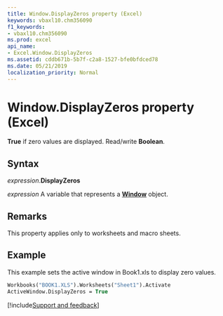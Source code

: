 ```yaml
---
title: Window.DisplayZeros property (Excel)
keywords: vbaxl10.chm356090
f1_keywords:
- vbaxl10.chm356090
ms.prod: excel
api_name:
- Excel.Window.DisplayZeros
ms.assetid: cddb671b-5b7f-c2a8-1527-bfe0bfdced78
ms.date: 05/21/2019
localization_priority: Normal
---
```



# Window.DisplayZeros property (Excel)

**True** if zero values are displayed. Read/write **Boolean**.


## Syntax

_expression_.**DisplayZeros**

_expression_ A variable that represents a **[Window](Excel.Window.md)** object.


## Remarks

This property applies only to worksheets and macro sheets.


## Example

This example sets the active window in Book1.xls to display zero values.

```vb
Workbooks("BOOK1.XLS").Worksheets("Sheet1").Activate 
ActiveWindow.DisplayZeros = True 

```



[!include[Support and feedback](~/includes/feedback-boilerplate.md)]